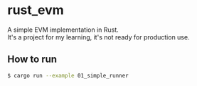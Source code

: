 # rust_evm

A simple EVM implementation in Rust.  
It's a project for my learning, it's not ready for production use.

## How to run

```bash
$ cargo run --example 01_simple_runner
```